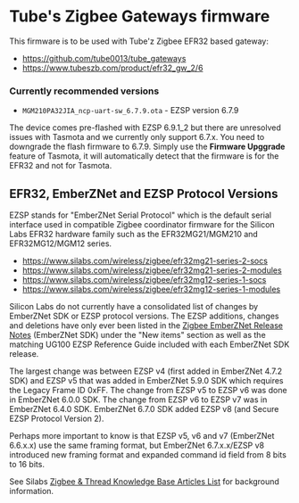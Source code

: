 # Tube's Zigbee Gateways firmware

This firmware is to be used with Tube'z Zigbee EFR32 based gateway:
- https://github.com/tube0013/tube_gateways
- https://www.tubeszb.com/product/efr32_gw_2/6

### Currently recommended versions

- `MGM210PA32JIA_ncp-uart-sw_6.7.9.ota` - EZSP version 6.7.9

The device comes pre-flashed with EZSP 6.9.1_2 but there are unresolved issues with Tasmota and we currently only support 6.7.x. You need to downgrade the flash firmware to 6.7.9. Simply use the **Firmware Upggrade** feature of Tasmota, it will automatically detect that the firmware is for the EFR32 and not for Tasmota.

## EFR32, EmberZNet and EZSP Protocol Versions

EZSP stands for "EmberZNet Serial Protocol" which is the default serial interface used in compatible Zigbee coordinator firmware for the Silicon Labs EFR32 hardware family such as the EFR32MG21/MGM210 and EFR32MG12/MGM12 series.

- https://www.silabs.com/wireless/zigbee/efr32mg21-series-2-socs
- https://www.silabs.com/wireless/zigbee/efr32mg21-series-2-modules
- https://www.silabs.com/wireless/zigbee/efr32mg12-series-1-socs
- https://www.silabs.com/wireless/zigbee/efr32mg12-series-1-modules

Silicon Labs do not currently have a consolidated list of changes by EmberZNet SDK or EZSP protocol versions. The EZSP additions, changes and deletions have only ever been listed in the [Zigbee EmberZNet Release Notes](https://www.silabs.com/search#q=Zigbee%20EmberZNet%20Release%20Notes&t=All&sort=relevancy) (EmberZNet SDK) under the "New items" section as well as the matching UG100 EZSP Reference Guide included with each EmberZNet SDK release.

The largest change was between EZSP v4 (first added in EmberZNet 4.7.2 SDK) and EZSP v5 that was added in EmberZNet 5.9.0 SDK which requires the Legacy Frame ID 0xFF. The change from EZSP v5 to EZSP v6 was done in EmberZNet 6.0.0 SDK. The change from EZSP v6 to EZSP v7 was in EmberZNet 6.4.0 SDK. EmberZNet 6.7.0 SDK added EZSP v8 (and Secure EZSP Protocol Version 2).

Perhaps more important to know is that EZSP v5, v6 and v7 (EmberZNet 6.6.x.x) use the same framing format, but EmberZNet 6.7.x.x/EZSP v8 introduced new framing format and expanded command id field from 8 bits to 16 bits.

See Silabs [Zigbee & Thread Knowledge Base Articles List](https://silabs-prod.adobecqms.net/community/wireless/zigbee-and-thread/knowledge-base.entry.html/2020/04/01/zigbee_thread_knowledgebasearticleslist-ih5r) for background information.
